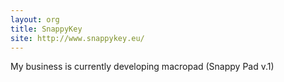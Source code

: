 ```yaml
---
layout: org
title: SnappyKey
site: http://www.snappykey.eu/
---
```

My business is currently developing macropad (Snappy Pad v.1)
